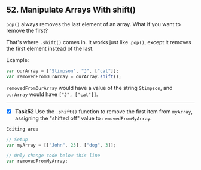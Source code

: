 ## 52. Manipulate Arrays With shift()

`pop()` always removes the last element of an array. What if you want to remove the first?

That's where `.shift()` comes in. It works just like .`pop()`, except it removes the first element instead of the last.

Example:
```js
var ourArray = ["Stimpson", "J", ["cat"]];
var removedFromOurArray = ourArray.shift();
```
`removedFromOurArray` would have a value of the string `Stimpson`, and `ourArray` would have `["J", ["cat"]]`.
*************************************************
- [x] **Task52** Use the `.shift()` function to remove the first item from `myArray`, assigning the "shifted off" value to `removedFromMyArray`.


`Editing area`
```js
// Setup
var myArray = [["John", 23], ["dog", 3]];

// Only change code below this line
var removedFromMyArray;
```
